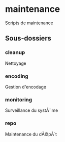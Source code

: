 ﻿# maintenance

Scripts de maintenance

## Sous-dossiers

### cleanup

Nettoyage

### encoding

Gestion d'encodage

### monitoring

Surveillance du systÃ¨me

### repo

Maintenance du dÃ©pÃ´t

